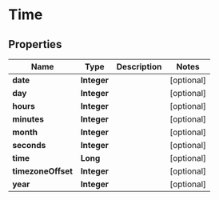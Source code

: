 
# Time

## Properties
Name | Type | Description | Notes
------------ | ------------- | ------------- | -------------
**date** | **Integer** |  |  [optional]
**day** | **Integer** |  |  [optional]
**hours** | **Integer** |  |  [optional]
**minutes** | **Integer** |  |  [optional]
**month** | **Integer** |  |  [optional]
**seconds** | **Integer** |  |  [optional]
**time** | **Long** |  |  [optional]
**timezoneOffset** | **Integer** |  |  [optional]
**year** | **Integer** |  |  [optional]



